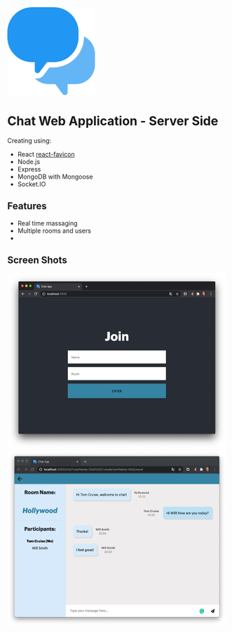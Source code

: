 <img src="/public/speech-bubble.png" alt="chat logo" width="200" height="200"/>

# Chat Web Application - Server Side

Creating using:

- React [react-favicon](/public/favicon-react.ico)
- Node.js
- Express
- MongoDB with Mongoose
- Socket.IO

## Features

- Real time massaging
- Multiple rooms and users
-

## Screen Shots

<img src="/public/join-screen-shot.png" alt="join screen shot" width="500" height="400"/><img alt="in chat screen shot" src="/public/in-chat-screen-shot3.png" width="500" height="400"/>
